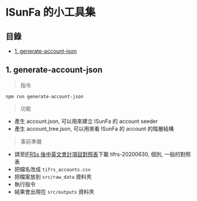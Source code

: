 # ISunFa 的小工具集

## 目錄

- [1. generate-account-json](#1-generate-account-json)

## 1. generate-account-json

> 指令

```shell
npm run generate-account-json
```

> 功能

- 產生 account.json, 可以用來建立 ISunFa 的 account seeder
- 產生 account_tree.json, 可以用來看 ISunFa 的 account 的階層結構

> 事前準備

- 請至[IFRSs 後中英文會計項目對照表](https://mops.twse.com.tw/server-java/t203sb04)下載 tifrs-20200630, 個別, 一般的對照表
- 把檔名改成 `tifrs_accounts.csv`
- 把檔案放到 `src/raw_data` 資料夾
- 執行指令
- 結果會出現在 `src/outputs` 資料夾
